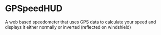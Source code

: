 # GPSpeedHUD
A web based speedometer that uses GPS data to calculate your speed and displays it either normally or inverted (reflected on windshield)
